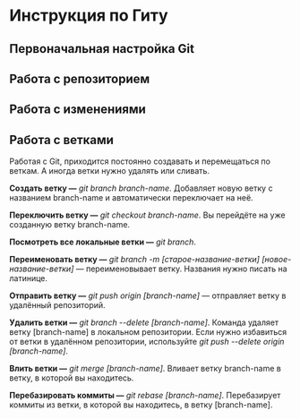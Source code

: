 # **Инструкция по Гиту**

## **Первоначальная настройка Git**

## **Работа с репозиторием**

## **Работа с изменениями**

## **Работа с ветками**

Работая с Git, приходится постоянно создавать и перемещаться по веткам. А иногда ветки нужно удалять или сливать.

**Создать ветку —** *git branch branch-name*. Добавляет новую ветку с названием branch-name и автоматически переключает на неё.

**Переключить ветку —** *git checkout branch-name*. Вы перейдёте на уже созданную ветку branch-name.

**Посмотреть все локальные ветки —** *git branch*.

**Переименовать ветку —** *git branch -m [старое-название-ветки] [новое-название-ветки]* — переименовывает ветку. Названия нужно писать на латинице.

**Отправить ветку —** *git push origin [branch-name]* — отправляет ветку в удалённый репозиторий.

**Удалить ветки —** *git branch --delete [branch-name]*. Команда удаляет ветку [branch-name] в локальном репозитории. Если нужно избавиться от ветки в удалённом репозитории, используйте *git push --delete origin [branch-name]*.

**Влить ветки —** *git merge [branch-name]*. Вливает ветку branch-name в ветку, в которой вы находитесь.

**Перебазировать коммиты —** *git rebase [branch-name]*. Перебазирует коммиты из ветки, в которой вы находитесь, в ветку [branch-name].
